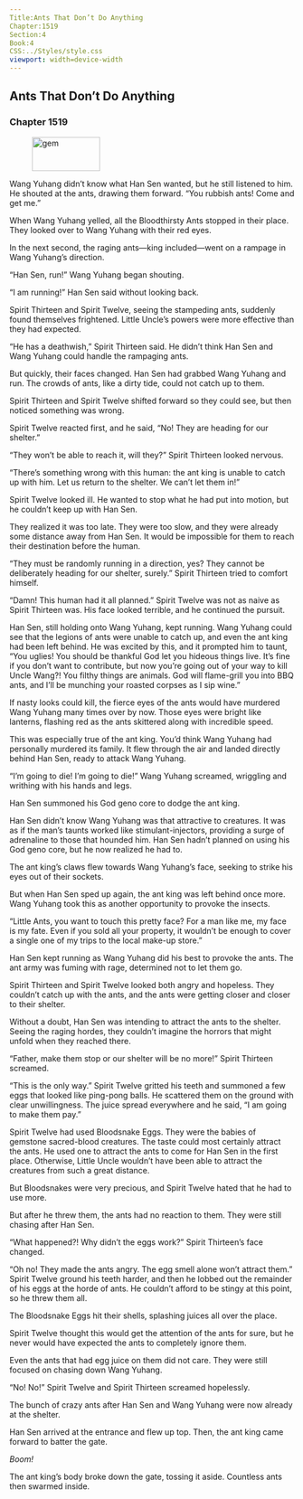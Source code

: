 ```yaml
---
Title:Ants That Don’t Do Anything 
Chapter:1519 
Section:4 
Book:4 
CSS:../Styles/style.css 
viewport: width=device-width
---
```

  
## Ants That Don’t Do Anything
### Chapter 1519
  
<figure>
	<img src="../Images/gem.gif" alt="gem" id="gem" width="120" height="60" />
</figure>
  

  
Wang Yuhang didn’t know what Han Sen wanted, but he still listened to him. He shouted at the ants, drawing them forward. “You rubbish ants! Come and get me.”

When Wang Yuhang yelled, all the Bloodthirsty Ants stopped in their place. They looked over to Wang Yuhang with their red eyes.

In the next second, the raging ants—king included—went on a rampage in Wang Yuhang’s direction.

“Han Sen, run!” Wang Yuhang began shouting.

“I am running!” Han Sen said without looking back.

Spirit Thirteen and Spirit Twelve, seeing the stampeding ants, suddenly found themselves frightened. Little Uncle’s powers were more effective than they had expected.

“He has a deathwish,” Spirit Thirteen said. He didn’t think Han Sen and Wang Yuhang could handle the rampaging ants.

But quickly, their faces changed. Han Sen had grabbed Wang Yuhang and run. The crowds of ants, like a dirty tide, could not catch up to them.

Spirit Thirteen and Spirit Twelve shifted forward so they could see, but then noticed something was wrong.

Spirit Twelve reacted first, and he said, “No! They are heading for our shelter.”

“They won’t be able to reach it, will they?” Spirit Thirteen looked nervous.

“There’s something wrong with this human: the ant king is unable to catch up with him. Let us return to the shelter. We can’t let them in!”

Spirit Twelve looked ill. He wanted to stop what he had put into motion, but he couldn’t keep up with Han Sen.

They realized it was too late. They were too slow, and they were already some distance away from Han Sen. It would be impossible for them to reach their destination before the human.

“They must be randomly running in a direction, yes? They cannot be deliberately heading for our shelter, surely.” Spirit Thirteen tried to comfort himself.

“Damn! This human had it all planned.” Spirit Twelve was not as naive as Spirit Thirteen was. His face looked terrible, and he continued the pursuit.

Han Sen, still holding onto Wang Yuhang, kept running. Wang Yuhang could see that the legions of ants were unable to catch up, and even the ant king had been left behind. He was excited by this, and it prompted him to taunt, “You uglies! You should be thankful God let you hideous things live. It’s fine if you don’t want to contribute, but now you’re going out of your way to kill Uncle Wang?! You filthy things are animals. God will flame-grill you into BBQ ants, and I’ll be munching your roasted corpses as I sip wine.”

If nasty looks could kill, the fierce eyes of the ants would have murdered Wang Yuhang many times over by now. Those eyes were bright like lanterns, flashing red as the ants skittered along with incredible speed.

This was especially true of the ant king. You’d think Wang Yuhang had personally murdered its family. It flew through the air and landed directly behind Han Sen, ready to attack Wang Yuhang.

“I’m going to die! I’m going to die!” Wang Yuhang screamed, wriggling and writhing with his hands and legs.

Han Sen summoned his God geno core to dodge the ant king.

Han Sen didn’t know Wang Yuhang was that attractive to creatures. It was as if the man’s taunts worked like stimulant-injectors, providing a surge of adrenaline to those that hounded him. Han Sen hadn’t planned on using his God geno core, but he now realized he had to.

The ant king’s claws flew towards Wang Yuhang’s face, seeking to strike his eyes out of their sockets.

But when Han Sen sped up again, the ant king was left behind once more. Wang Yuhang took this as another opportunity to provoke the insects.

“Little Ants, you want to touch this pretty face? For a man like me, my face is my fate. Even if you sold all your property, it wouldn’t be enough to cover a single one of my trips to the local make-up store.”

Han Sen kept running as Wang Yuhang did his best to provoke the ants. The ant army was fuming with rage, determined not to let them go.

Spirit Thirteen and Spirit Twelve looked both angry and hopeless. They couldn’t catch up with the ants, and the ants were getting closer and closer to their shelter.

Without a doubt, Han Sen was intending to attract the ants to the shelter. Seeing the raging hordes, they couldn’t imagine the horrors that might unfold when they reached there.

“Father, make them stop or our shelter will be no more!” Spirit Thirteen screamed.

“This is the only way.” Spirit Twelve gritted his teeth and summoned a few eggs that looked like ping-pong balls. He scattered them on the ground with clear unwillingness. The juice spread everywhere and he said, “I am going to make them pay.”

Spirit Twelve had used Bloodsnake Eggs. They were the babies of gemstone sacred-blood creatures. The taste could most certainly attract the ants. He used one to attract the ants to come for Han Sen in the first place. Otherwise, Little Uncle wouldn’t have been able to attract the creatures from such a great distance.

But Bloodsnakes were very precious, and Spirit Twelve hated that he had to use more.

But after he threw them, the ants had no reaction to them. They were still chasing after Han Sen.

“What happened?! Why didn’t the eggs work?” Spirit Thirteen’s face changed.

“Oh no! They made the ants angry. The egg smell alone won’t attract them.” Spirit Twelve ground his teeth harder, and then he lobbed out the remainder of his eggs at the horde of ants. He couldn’t afford to be stingy at this point, so he threw them all.

The Bloodsnake Eggs hit their shells, splashing juices all over the place.

Spirit Twelve thought this would get the attention of the ants for sure, but he never would have expected the ants to completely ignore them.

Even the ants that had egg juice on them did not care. They were still focused on chasing down Wang Yuhang.

“No! No!” Spirit Twelve and Spirit Thirteen screamed hopelessly.

The bunch of crazy ants after Han Sen and Wang Yuhang were now already at the shelter.

Han Sen arrived at the entrance and flew up top. Then, the ant king came forward to batter the gate.

*Boom!*

The ant king’s body broke down the gate, tossing it aside. Countless ants then swarmed inside.
